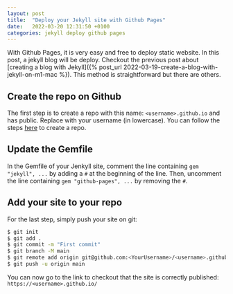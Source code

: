 ```yaml
---
layout: post
title:  "Deploy your Jekyll site with Github Pages"
date:   2022-03-20 12:31:50 +0100
categories: jekyll deploy github pages
---
```


With Github Pages, it is very easy and free to deploy static website. In this post, a jekyll blog will be deploy. Checkout the previous post about [creating a blog with Jekyll]({% post_url 2022-03-19-create-a-blog-with-jekyll-on-m1-mac %}). This method is straightforward but there are others.

## Create the repo on Github
The first step is to create a repo with this name: `<username>.github.io` and has public. Replace with your username (in lowercase). You can follow the steps [here](https://docs.github.com/en/pages/setting-up-a-github-pages-site-with-jekyll/creating-a-github-pages-site-with-jekyll) to create a repo.

## Update the Gemfile
In the Gemfile of your Jenkyll site, comment the line containing `gem "jekyll", ...` by adding a `#` at the beginning of the line. Then, uncomment the line containing `gem "github-pages", ...` by removing the `#`.

## Add your site to your repo
For the last step, simply push your site on git:
```bash
$ git init
$ git add .
$ git commit -m "First commit"
$ git branch -M main
$ git remote add origin git@github.com:<YourUsername>/<username>.github.io.git
$ git push -u origin main
```
You can now go to the link to checkout that the site is correctly published: `https://<username>.github.io/`

